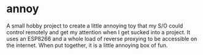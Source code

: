 # annoy
A small hobby project to create a little annoying toy that my S/O
could control remotely and get my attention when I get sucked into a project.
It uses an ESP8266 and a whole load of reverse proxying to be accessible on
the internet. When put together, it is a little annoying box of fun.

